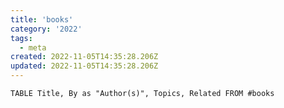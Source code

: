 ```yaml
---
title: 'books'
category: '2022'
tags:
  - meta
created: 2022-11-05T14:35:28.206Z
updated: 2022-11-05T14:35:28.206Z
---
```


```dataview
TABLE Title, By as "Author(s)", Topics, Related FROM #books
```
